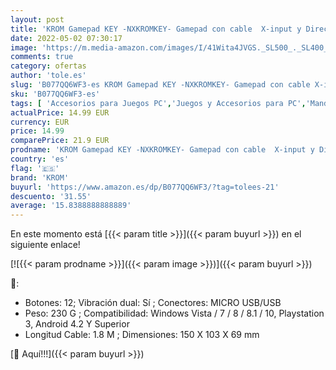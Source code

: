 ```yaml
---
layout: post
title: 'KROM Gamepad KEY -NXKROMKEY- Gamepad con cable  X-input y Direct - input  joystick y gatillos analogicos  función turbo  compatible con PC  Play station 3 y android 4 2  color negro'
date: 2022-05-02 07:30:17
image: 'https://m.media-amazon.com/images/I/41Wita4JVGS._SL500_._SL400_.jpg'
comments: true
category: ofertas
author: 'tole.es'
slug: 'B077QQ6WF3-es KROM Gamepad KEY -NXKROMKEY- Gamepad con cable X-input y...'
sku: 'B077QQ6WF3-es'
tags: [ 'Accesorios para Juegos PC','Juegos y Accesorios para PC','Mandos de juego para PC','Mandos para PC','Videojuegos','android','krom','🇪🇸', ]
actualPrice: 14.99 EUR
currency: EUR
price: 14.99
comparePrice: 21.9 EUR
prodname: 'KROM Gamepad KEY -NXKROMKEY- Gamepad con cable  X-input y Direct - input  joystick y gatillos analogicos  función turbo  compatible con PC  Play station 3 y android 4 2  color negro'
country: 'es'
flag: '🇪🇸'
brand: 'KROM'
buyurl: 'https://www.amazon.es/dp/B077QQ6WF3/?tag=tolees-21'
descuento: '31.55'
average: '15.8388888888889'
---
```


En este momento está [{{< param title >}}]({{< param buyurl >}}) en el siguiente enlace!

[![{{< param prodname >}}]({{< param image >}})]({{< param buyurl >}})

🔎:

- Botones: 12; Vibración dual: Sí ; Conectores: MICRO USB/USB
- Peso: 230 G ; Compatibilidad: Windows Vista / 7 / 8 / 8.1 / 10, Playstation 3, Android 4.2 Y Superior
- Longitud Cable: 1.8 M ; Dimensiones: 150 X 103 X 69 mm

[🛒 Aquí!!!]({{< param buyurl >}})
